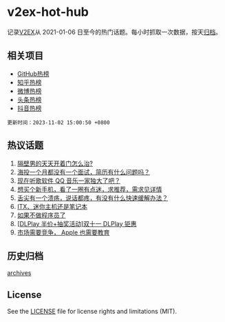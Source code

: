 # v2ex-hot-hub

 记录[V2EX](https://www.v2ex.com/)从 2021-01-06 日至今的热门话题。每小时抓取一次数据，按天[归档](archives)。
 
 ## 相关项目

- [GitHub热榜](https://github.com/it985/github-hot-hub)
- [知乎热榜](https://github.com/it985/zhihu-hot-hub)
- [微博热榜](https://github.com/it985/weibo-hot-hub)
- [头条热榜](https://github.com/it985/toutiao-hot-hub)
- [抖音热榜](https://github.com/it985/douyin-hot-hub)


 `更新时间：2023-11-02 15:00:50 +0800`

## 热议话题

1. [隔壁男的天天开着门怎么治?](https://www.v2ex.com/t/987646)
1. [海投一个月都没有一个面试，简历有什么问题吗？](https://www.v2ex.com/t/987692)
1. [现在听歌软件 QQ 音乐一家独大了吧？](https://www.v2ex.com/t/987721)
1. [想买个新手机，看了一圈有点迷，求推荐，需求见详情](https://www.v2ex.com/t/987581)
1. [舌尖有一个溃疡，说话都疼，有没有什么快速缓解办法？](https://www.v2ex.com/t/987754)
1. [ITX、迷你主机还是笔记本](https://www.v2ex.com/t/987659)
1. [如果不做程序员了](https://www.v2ex.com/t/987785)
1. [[DLPlay 半价+抽奖活动]双十一 DLPlay 钜惠](https://www.v2ex.com/t/987699)
1. [市场需要竞争， Apple 也需要教育](https://www.v2ex.com/t/987737)

## 历史归档

[archives](archives)

## License

See the [LICENSE](LICENSE) file for license rights and limitations (MIT).

